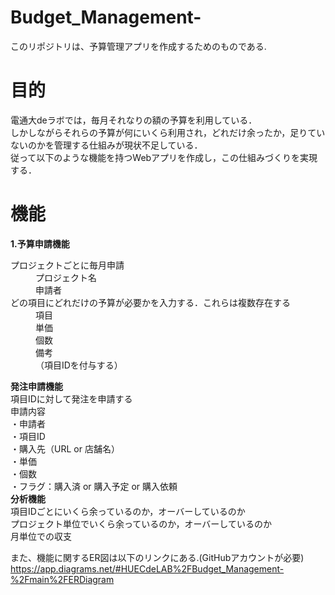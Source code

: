 # Budget_Management-

このリポジトリは、予算管理アプリを作成するためのものである.

# 目的
電通大deラボでは，毎月それなりの額の予算を利用している．<br>
しかしながらそれらの予算が何にいくら利用され，どれだけ余ったか，足りていないのかを管理する仕組みが現状不足している．<br>
従って以下のような機能を持つWebアプリを作成し，この仕組みづくりを実現する．<br>

# 機能
**1.予算申請機能**<br>
<dl>
  <dt>プロジェクトごとに毎月申請</dt>
    <dd>プロジェクト名</dd>
    <dd>申請者</dd>
  <dt>どの項目にどれだけの予算が必要かを入力する．これらは複数存在する</dt>
    <dd>項目</dd>
    <dd>単価</dd>
    <dd>個数</dd>
    <dd>備考</dd>
    <dd>（項目IDを付与する）</dd>
</dl>

**発注申請機能**<br>
  項目IDに対して発注を申請する<br>
  申請内容<br>
  ・申請者<br>
  ・項目ID<br>
  ・購入先（URL or 店舗名）<br>
  ・単価<br>
  ・個数<br>
  ・フラグ：購入済 or 購入予定 or 購入依頼<br>
**分析機能**<br>
  項目IDごとにいくら余っているのか，オーバーしているのか<br>
  プロジェクト単位でいくら余っているのか，オーバーしているのか<br>
  月単位での収支<br>

また、機能に関するER図は以下のリンクにある.(GitHubアカウントが必要)<br>
https://app.diagrams.net/#HUECdeLAB%2FBudget_Management-%2Fmain%2FERDiagram

